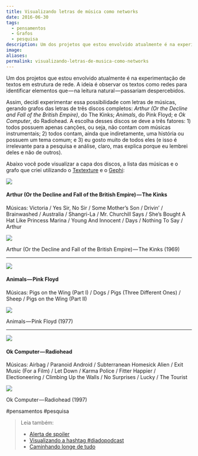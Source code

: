 ```yaml
---
title: Visualizando letras de música como networks
date: 2016-06-30
tags:
  - pensamentos
  - Grafos
  - pesquisa
description: Um dos projetos que estou envolvido atualmente é na experimentação de textos em estrutura de rede. A ideia é observar os textos como redes…
image: 
aliases:
permalink: visualizando-letras-de-musica-como-networks
---
```

Um dos projetos que estou envolvido atualmente é na experimentação de textos em estrutura de rede. A ideia é observar os textos como redes para identificar elementos que — na leitura natural — passariam despercebidos.

Assim, decidi experimentar essa possibilidade com letras de músicas, gerando grafos das letras de três discos completos: _Arthur (Or the Decline and Fall of the British Empire)_, do The Kinks; _Animals_, do Pink Floyd; e _Ok Computer_, do Radiohead. A escolha desses discos se deve a três fatores: 1) todos possuem apenas canções, ou seja, não contam com músicas instrumentais; 2) todos contam, ainda que indiretamente, uma história ou possuem um tema comum; e 3) eu gosto muito de todos eles (e isso é irrelevante para a pesquisa e análise, claro, mas explica porque eu lembrei deles e não de outros).

Abaixo você pode visualizar a capa dos discos, a lista das músicas e o grafo que criei utilizando o [Textexture](http://textexture.com/) e o [Gephi](https://gephi.org/):

<img src="/assets/img/visualizando-letras-de-música-como networks-medium-1.jpeg">

#### Arthur (Or the Decline and Fall of the British Empire) — The Kinks

Músicas: Victoria / Yes Sir, No Sir / Some Mother’s Son / Drivin’ / Brainwashed / Australia / Shangri-La / Mr. Churchill Says / She’s Bought A Hat Like Princess Marina / Young And Innocent / Days / Nothing To Say / Arthur

<img src="/assets/img/visualizando-letras-de-música-como networks-medium-2.png">

Arthur (Or the Decline and Fall of the British Empire) — The Kinks (1969)

---

<img src="/assets/img/visualizando-letras-de-música-como networks-medium-3.jpeg">

#### Animals — Pink Floyd

Músicas: Pigs on the Wing (Part I) / Dogs / Pigs (Three Different Ones) / Sheep / Pigs on the Wing (Part II)

<img src="/assets/img/visualizando-letras-de-música-como networks-medium-4.png">

Animals — Pink Floyd (1977)

---

<img src="/assets/img/visualizando-letras-de-música-como networks-medium-5.jpeg">

#### Ok Computer — Radiohead

Músicas: Airbag / Paranoid Android / Subterranean Homesick Alien / Exit Music (For a Film) / Let Down / Karma Police / Fitter Happier / Electioneering / Climbing Up the Walls / No Surprises / Lucky / The Tourist

<img src="/assets/img/visualizando-letras-de-música-como networks-medium-6.png">

Ok Computer — Radiohead (1997)


#pensamentos #pesquisa

> Leia também:
> - <a href="/alerta-de-spoiler">Alerta de spoiler</a>
> - <a href="/visualizando-a-hashtag-diadopodcast">Visualizando a hashtag #diadopodcast</a>
> - <a href="/caminhando-longe-de-tudo">Caminhando longe de tudo</a>

